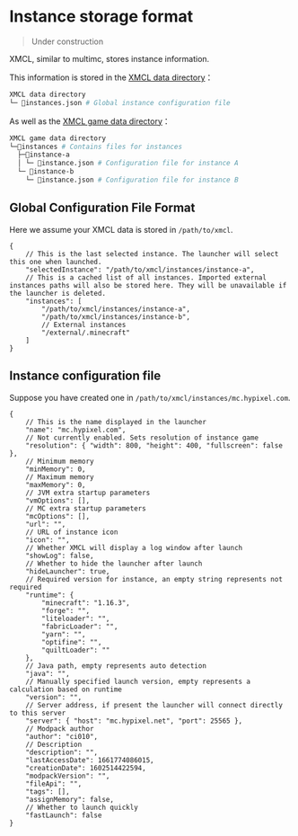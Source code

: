 # Instance storage format

> Under construction

XMCL, similar to multimc, stores instance information.

This information is stored in the [XMCL data directory](/en/guide/manage#xmcl-cache-and-database)：

<!-- ```bash
.
├─ instances
│  ├─ .vitepress
│  │  └─ config.js
│  ├─ api-examples.md
│  ├─ markdown-examples.md
│  └─ index.md
└─ package.json
``` -->

```sh
XMCL data directory
└─ 📜instances.json # Global instance configuration file
```

As well as the [XMCL game data directory](/en/guide/manage#minecraft-related-data)：

```sh
XMCL game data directory
└─📂instances # Contains files for instances
  ├─📂instance-a
  │ └─ 📜instance.json # Configuration file for instance A
  └─ 📂instance-b
    └─ 📜instance.json # Configuration file for instance B
```

## Global Configuration File Format

Here we assume your XMCL data is stored in `/path/to/xmcl`.

```json5
{
    // This is the last selected instance. The launcher will select this one when launched.
    "selectedInstance": "/path/to/xmcl/instances/instance-a",
    // This is a cached list of all instances. Imported external instances paths will also be stored here. They will be unavailable if the launcher is deleted.
    "instances": [
        "/path/to/xmcl/instances/instance-a",
        "/path/to/xmcl/instances/instance-b",
        // External instances
        "/external/.minecraft"
    ]
}
```

## Instance configuration file

Suppose you have created one in `/path/to/xmcl/instances/mc.hypixel.com`.

```json5
{
    // This is the name displayed in the launcher
    "name": "mc.hypixel.com",
    // Not currently enabled. Sets resolution of instance game
    "resolution": { "width": 800, "height": 400, "fullscreen": false },
    // Minimum memory
    "minMemory": 0,
    // Maximum memory
    "maxMemory": 0,
    // JVM extra startup parameters
    "vmOptions": [],
    // MC extra startup parameters
    "mcOptions": [],
    "url": "",
    // URL of instance icon
    "icon": "",
    // Whether XMCL will display a log window after launch
    "showLog": false,
    // Whether to hide the launcher after launch
    "hideLauncher": true,
    // Required version for instance, an empty string represents not required
    "runtime": {
        "minecraft": "1.16.3",
        "forge": "",
        "liteloader": "",
        "fabricLoader": "",
        "yarn": "",
        "optifine": "",
        "quiltLoader": ""
    },
    // Java path, empty represents auto detection
    "java": "",
    // Manually specified launch version, empty represents a calculation based on runtime 
    "version": "",
    // Server address, if present the launcher will connect directly to this server
    "server": { "host": "mc.hypixel.net", "port": 25565 },
    // Modpack author
    "author": "ci010",
    // Description
    "description": "",
    "lastAccessDate": 1661774086015,
    "creationDate": 1602514422594,
    "modpackVersion": "",
    "fileApi": "",
    "tags": [],
    "assignMemory": false,
    // Whether to launch quickly
    "fastLaunch": false
}

```